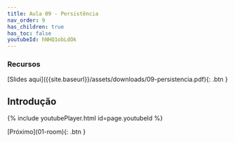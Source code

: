 ```yaml
---
title: Aula 09 - Persistência
nav_order: 9
has_children: true
has_toc: false
youtubeId: hNHQ1obLdOk
---
```


### Recursos

<span class="fs-3">
[Slides aqui]({{site.baseurl}}/assets/downloads/09-persistencia.pdf){: .btn }
</span>


## Introdução

{% include youtubePlayer.html id=page.youtubeId %}

<span class="fs-3 float-right">
[Próximo](01-room){: .btn }
</span>
